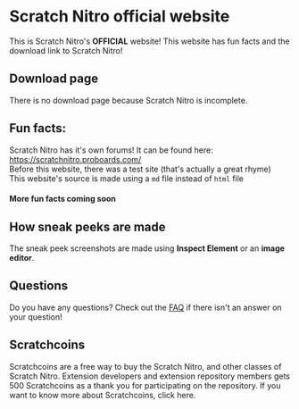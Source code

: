 # Scratch Nitro official website
This is Scratch Nitro's **OFFICIAL** website! This website has fun facts and the download link to Scratch Nitro!

## Download page

There is no download page because Scratch Nitro is incomplete.

## Fun facts:

Scratch Nitro has it's own forums! It can be found here: https://scratchnitro.proboards.com/
<br>
Before this website, there was a test site (that's actually a great rhyme)
<br>
This website's source is made using a `md` file instead of `html` file
<br>
#### More fun facts coming soon

## How sneak peeks are made
The sneak peek screenshots are made using **Inspect Element** or an **image editor**.

## Questions
Do you have any questions? Check out the [FAQ](https://scratchnitro.github.io/FAQ) if there isn't an answer on your question!

## Scratchcoins
Scratchcoins are a free way to buy the Scratch Nitro, and other classes of Scratch Nitro. Extension developers and extension repository members gets 500 Scratchcoins as a thank you for participating on the repository. If you want to know more about Scratchcoins, click here.
